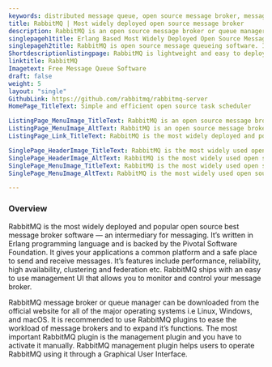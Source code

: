 ```yaml
---
keywords: distributed message queue, open source message broker, message broker software, message queue software, best message queue, best message broker, queuing service
title: RabbitMQ | Most widely deployed open source message broker
description: RabbitMQ is an open source message broker or queue manager. It provides your applications a common platform to send and receive messages in cloud environments.
singlepageh1title: Erlang Based Most Widely Deployed Open Source Message Broker
singlepageh2title: RabbitMQ is open source message queueing software. It provides asynchronous messaging, application decoupling and a safe platform to send and receive messages.
Shortdescriptionlistingpage: RabbitMQ is lightweight and easy to deploy. It supports multiple messaging protocols and deployed in distributed configurations to meet high-scale requirements.
linktitle: RabbitMQ
Imagetext: Free Message Queue Software
draft: false
weight: 5
layout: "single"
GithubLink: https://github.com/rabbitmq/rabbitmq-server
HomePage_TitleText: Simple and efficient open source task scheduler

ListingPage_MenuImage_TitleText: RabbitMQ is an open source message broker or queue manager.
ListingPage_MenuImage_AltText: RabbitMQ is an open source message broker or queue manager.
ListingPage_Link_TitleText: RabbitMQ is the most widely deployed and popular open source best message broker.

SinglePage_HeaderImage_TitleText: RabbitMQ is the most widely used open source best message broker software
SinglePage_HeaderImage_AltText: RabbitMQ is the most widely used open source best message broker software
SinglePage_MenuImage_TitleText: RabbitMQ is the most widely used open source best message broker software
SinglePage_MenuImage_AltText: RabbitMQ is the most widely used open source best message broker software

---
```

### **Overview**

RabbitMQ is the most widely deployed and popular open source best message broker software — an intermediary for messaging. It’s written in Erlang programming language and is backed by the Pivotal Software Foundation. It gives your applications a common platform and a safe place to send and receive messages. It’s features include performance, reliability, high availability, clustering and federation etc. RabbitMQ ships with an easy to use management UI that allows you to monitor and control your message broker.

RabbitMQ message broker or queue manager can be downloaded from the official website for all of the major operating systems i.e Linux, Windows, and macOS. It is recommended to use RabbitMQ plugins to ease the workload of message brokers and to expand it’s functions. The most important RabbitMQ plugin is the management plugin and you have to activate it manually. RabbitMQ management plugin helps users to operate RabbitMQ using it through a Graphical User Interface.
